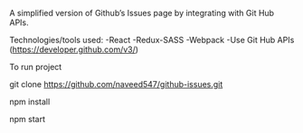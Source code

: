 A simplified version of Github’s Issues page by integrating with Git Hub APIs.

Technologies/tools used:
-React 
-Redux-SASS 
-Webpack
-Use Git Hub APIs (https://developer.github.com/v3/)

To run project

git clone https://github.com/naveed547/github-issues.git

npm install

npm start